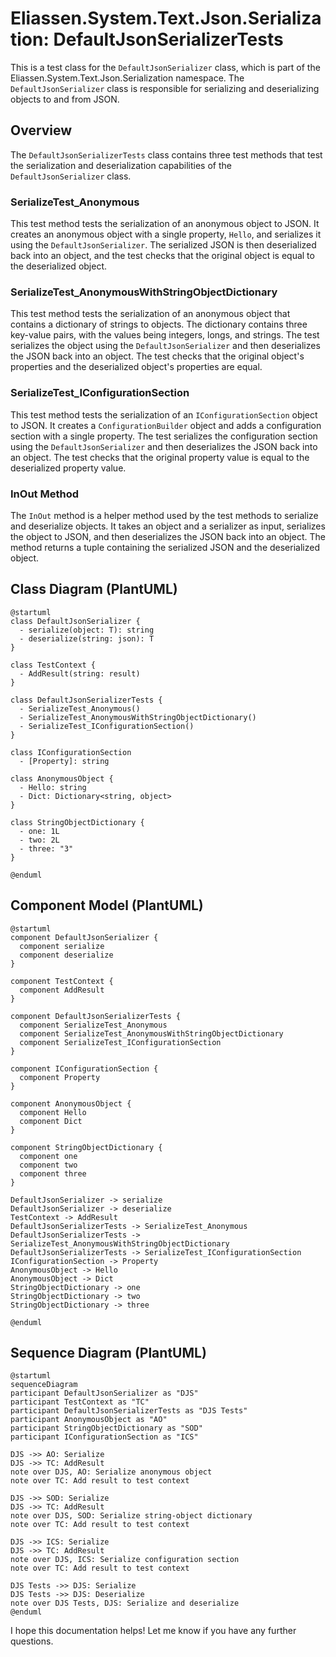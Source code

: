 # Eliassen.System.Text.Json.Serialization: DefaultJsonSerializerTests

This is a test class for the `DefaultJsonSerializer` class, which is part of the Eliassen.System.Text.Json.Serialization namespace. The `DefaultJsonSerializer` class is responsible for serializing and deserializing objects to and from JSON.

## Overview

The `DefaultJsonSerializerTests` class contains three test methods that test the serialization and deserialization capabilities of the `DefaultJsonSerializer` class.

### SerializeTest_Anonymous

This test method tests the serialization of an anonymous object to JSON. It creates an anonymous object with a single property, `Hello`, and serializes it using the `DefaultJsonSerializer`. The serialized JSON is then deserialized back into an object, and the test checks that the original object is equal to the deserialized object.

### SerializeTest_AnonymousWithStringObjectDictionary

This test method tests the serialization of an anonymous object that contains a dictionary of strings to objects. The dictionary contains three key-value pairs, with the values being integers, longs, and strings. The test serializes the object using the `DefaultJsonSerializer` and then deserializes the JSON back into an object. The test checks that the original object's properties and the deserialized object's properties are equal.

### SerializeTest_IConfigurationSection

This test method tests the serialization of an `IConfigurationSection` object to JSON. It creates a `ConfigurationBuilder` object and adds a configuration section with a single property. The test serializes the configuration section using the `DefaultJsonSerializer` and then deserializes the JSON back into an object. The test checks that the original property value is equal to the deserialized property value.

### InOut Method

The `InOut` method is a helper method used by the test methods to serialize and deserialize objects. It takes an object and a serializer as input, serializes the object to JSON, and then deserializes the JSON back into an object. The method returns a tuple containing the serialized JSON and the deserialized object.

## Class Diagram (PlantUML)

```plantuml
@startuml
class DefaultJsonSerializer {
  - serialize(object: T): string
  - deserialize(string: json): T
}

class TestContext {
  - AddResult(string: result)
}

class DefaultJsonSerializerTests {
  - SerializeTest_Anonymous()
  - SerializeTest_AnonymousWithStringObjectDictionary()
  - SerializeTest_IConfigurationSection()
}

class IConfigurationSection
  - [Property]: string

class AnonymousObject {
  - Hello: string
  - Dict: Dictionary<string, object>
}

class StringObjectDictionary {
  - one: 1L
  - two: 2L
  - three: "3"
}

@enduml
```

## Component Model (PlantUML)

```plantuml
@startuml
component DefaultJsonSerializer {
  component serialize
  component deserialize
}

component TestContext {
  component AddResult
}

component DefaultJsonSerializerTests {
  component SerializeTest_Anonymous
  component SerializeTest_AnonymousWithStringObjectDictionary
  component SerializeTest_IConfigurationSection
}

component IConfigurationSection {
  component Property
}

component AnonymousObject {
  component Hello
  component Dict
}

component StringObjectDictionary {
  component one
  component two
  component three
}

DefaultJsonSerializer -> serialize
DefaultJsonSerializer -> deserialize
TestContext -> AddResult
DefaultJsonSerializerTests -> SerializeTest_Anonymous
DefaultJsonSerializerTests -> SerializeTest_AnonymousWithStringObjectDictionary
DefaultJsonSerializerTests -> SerializeTest_IConfigurationSection
IConfigurationSection -> Property
AnonymousObject -> Hello
AnonymousObject -> Dict
StringObjectDictionary -> one
StringObjectDictionary -> two
StringObjectDictionary -> three

@enduml
```

## Sequence Diagram (PlantUML)

```plantuml
@startuml
sequenceDiagram
participant DefaultJsonSerializer as "DJS"
participant TestContext as "TC"
participant DefaultJsonSerializerTests as "DJS Tests"
participant AnonymousObject as "AO"
participant StringObjectDictionary as "SOD"
participant IConfigurationSection as "ICS"

DJS ->> AO: Serialize
DJS ->> TC: AddResult
note over DJS, AO: Serialize anonymous object
note over TC: Add result to test context

DJS ->> SOD: Serialize
DJS ->> TC: AddResult
note over DJS, SOD: Serialize string-object dictionary
note over TC: Add result to test context

DJS ->> ICS: Serialize
DJS ->> TC: AddResult
note over DJS, ICS: Serialize configuration section
note over TC: Add result to test context

DJS Tests ->> DJS: Serialize
DJS Tests ->> DJS: Deserialize
note over DJS Tests, DJS: Serialize and deserialize
@enduml
```

I hope this documentation helps! Let me know if you have any further questions.
